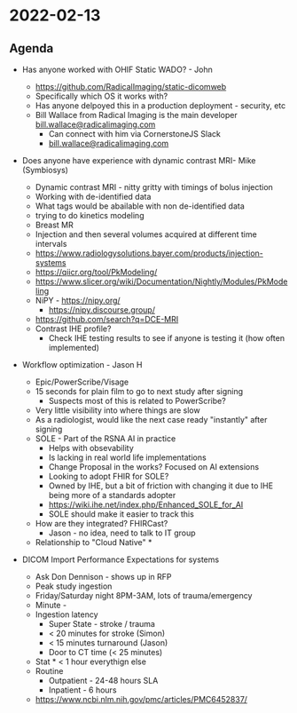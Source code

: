 # 2022-02-13

## Agenda
* Has anyone worked with OHIF Static WADO?  - John
  * https://github.com/RadicalImaging/static-dicomweb
  * Specifically which OS it works with?
  * Has anyone delpoyed this in a production deployment - security, etc
  * Bill Wallace from Radical Imaging is the main developer bill.wallace@radicalimaging.com
    * Can connect with him via CornerstoneJS Slack
    * bill.wallace@radicalimaging.com

* Does anyone have experience with dynamic contrast MRI- Mike (Symbiosys)
  * Dynamic contrast MRI - nitty gritty with timings of bolus injection
  * Working with de-identified data
  * What tags would be abailable with non de-identified data
  * trying to do kinetics modeling
  * Breast MR
  * Injection and then several volumes acquired at different time intervals
  * https://www.radiologysolutions.bayer.com/products/injection-systems
  * https://qiicr.org/tool/PkModeling/
  * https://www.slicer.org/wiki/Documentation/Nightly/Modules/PkModeling
  * NiPY - https://nipy.org/
    * https://nipy.discourse.group/
  * https://github.com/search?q=DCE-MRI
  * Contrast IHE profile?
    * Check IHE testing results to see if anyone is testing it (how often implemented)

* Workflow optimization - Jason H
  * Epic/PowerScribe/Visage
  * 15 seconds for plain film to go to next study after signing
    * Suspects most of this is related to PowerScribe?
  * Very little visibility into where things are slow
  * As a radiologist, would like the next case ready "instantly" after signing
  * SOLE - Part of the RSNA AI in practice
    * Helps with obsevability
    * Is lacking in real world life implementations
    * Change Proposal in the works?  Focused on AI extensions
    * Looking to adopt FHIR for SOLE?
    * Owned by IHE, but a bit of friction with changing it due to IHE being more of a standards adopter
    * https://wiki.ihe.net/index.php/Enhanced_SOLE_for_AI
    * SOLE should make it easier to track this
  * How are they integrated?  FHIRCast?
    * Jason - no idea, need to talk to IT group
  * Relationship to "Cloud Native"
    * 
  
* DICOM Import Performance Expectations for systems
    * Ask Don Dennison - shows up in RFP
    * Peak study ingestion
     * Friday/Saturday night 8PM-3AM, lots of trauma/emergency
     * Minute - 
    * Ingestion latency
       * Super State - stroke / trauma
        * < 20 minutes for stroke (Simon) 
        * < 15 minutes turnaround (Jason)
        * Door to CT time (< 25 minutes)
     * Stat
      * < 1 hour everythign else
    * Routine 
      * Outpatient - 24-48 hours SLA
      * Inpatient - 6 hours
   * https://www.ncbi.nlm.nih.gov/pmc/articles/PMC6452837/

